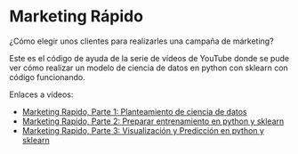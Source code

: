 # Marketing Rápido
¿Cómo elegir unos clientes para realizarles una campaña de márketing?

Este es el código de ayuda de la serie de vídeos de YouTube donde se pude ver cómo realizar un modelo de ciencia de datos en python con sklearn con código funcionando.

Enlaces a vídeos:
* [Marketing Rapido, Parte 1: Planteamiento de ciencia de datos](https://youtu.be/TxVUj1DFGGI)
* [Marketing Rapido, Parte 2: Preparar entrenamiento en python y sklearn](https://youtu.be/9RLGw8MBcxw)
* [Marketing Rapido, Parte 3: Visualización y Predicción en python y sklearn](https://youtu.be/rRtU6awRH8o)
